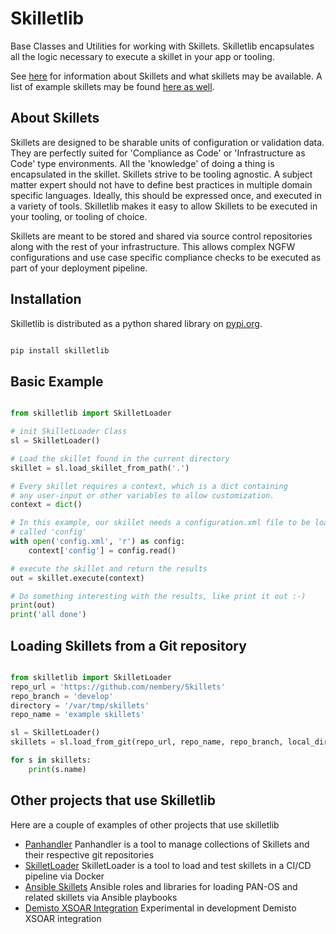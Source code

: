 # Skilletlib
Base Classes and Utilities for working with Skillets. Skilletlib encapsulates all the logic necessary to 
execute a skillet in your app or tooling. 

See [here](https://live.paloaltonetworks.com/t5/Skillet-District/ct-p/Skillets) for information about Skillets and
what skillets may be available. A list of example skillets may be found 
[here as well](https://github.com/PaloAltoNetworks/skillets).


## About Skillets

Skillets are designed to be sharable units of configuration or validation data. They are perfectly suited for 
'Compliance as Code' or 'Infrastructure as Code' type environments. All the 'knowledge' of doing a thing is encapsulated
in the skillet. Skillets strive to be tooling agnostic. A subject matter expert should not have to define best 
practices in multiple domain specific languages. Ideally, this should be expressed once, and executed in a variety of
tools. Skilletlib makes it easy to allow Skillets to be executed in your tooling, or tooling of choice. 

Skillets are meant to be stored and shared via source control repositories along with the rest of your infrastructure.
This allows complex NGFW configurations and use case specific compliance checks to be executed as part of your 
deployment pipeline.  


## Installation

Skilletlib is distributed as a python shared library on [pypi.org](https://pypi.org/project/skilletlib/).

```bash

pip install skilletlib

```


## Basic Example

```python

from skilletlib import SkilletLoader

# init SkilletLoader Class
sl = SkilletLoader()

# Load the skillet found in the current directory
skillet = sl.load_skillet_from_path('.')

# Every skillet requires a context, which is a dict containing
# any user-input or other variables to allow customization.
context = dict()

# In this example, our skillet needs a configuration.xml file to be loaded into a variable
# called 'config'
with open('config.xml', 'r') as config:
    context['config'] = config.read()

# execute the skillet and return the results
out = skillet.execute(context)

# Do something interesting with the results, like print it out :-)
print(out)
print('all done')

```


## Loading Skillets from a Git repository

```python

from skilletlib import SkilletLoader
repo_url = 'https://github.com/nembery/Skillets'
repo_branch = 'develop'
directory = '/var/tmp/skillets'
repo_name = 'example skillets'

sl = SkilletLoader()
skillets = sl.load_from_git(repo_url, repo_name, repo_branch, local_dir=directory)

for s in skillets:
    print(s.name)

```



## Other projects that use Skilletlib

Here are a couple of examples of other projects that use skilletlib

* [Panhandler](https://github.com/PaloAltoNetworks/panhandler/)
    Panhandler is a tool to manage collections of Skillets and their respective git repositories
* [SkilletLoader](https://github.com/nembery/skilletLoader/)
    SkilletLoader is a tool to load and test skillets in a CI/CD pipeline via Docker
* [Ansible Skillets](https://github.com/PaloAltoNetworks/panw-gse.skillets)
    Ansible roles and libraries for loading PAN-OS and related skillets via Ansible playbooks
* [Demisto XSOAR Integration](https://github.com/nembery/content/tree/skilletlib/Packs/skilletlib)
    Experimental in development Demisto XSOAR integration